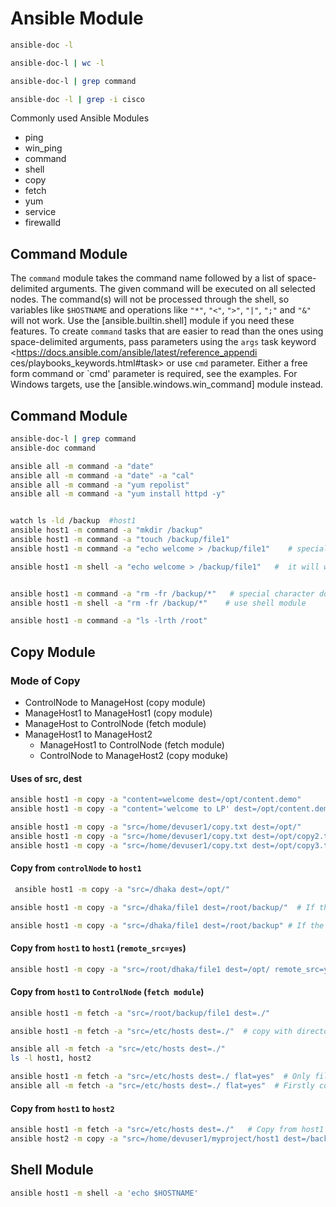# Ansible Module 

```bash
ansible-doc -l

ansible-doc-l | wc -l

ansible-doc-l | grep command

ansible-doc -l | grep -i cisco
```

Commonly used Ansible Modules 
- ping
- win_ping
- command
- shell
- copy
- fetch
- yum
- service
- firewalld


## Command Module 
The `command` module takes the command name followed by a list of space-delimited arguments. The given command will be executed on all selected nodes. The command(s) will not be processed through 
the shell, so variables like `$HOSTNAME` and operations like `"*"`, `"<"`, `">"`, `"|"`, `";"` and `"&"` will not work. Use the [ansible.builtin.shell] module if you need these features. To create `command` 
tasks that are easier to read than the ones using space-delimited arguments, pass parameters using the `args` task keyword <https://docs.ansible.com/ansible/latest/reference_appendi ces/playbooks_keywords.html#task> or use `cmd` parameter. 
Either a free form command or `cmd' parameter is required, see the examples. For Windows targets, use the [ansible.windows.win_command] module instead.

## Command Module 
 
```bash
ansible-doc-l | grep command
ansible-doc command

ansible all -m command -a "date"
ansible all -m command -a "date" -a "cal"
ansible all -m command -a "yum repolist"
ansible all -m command -a "yum install httpd -y"


watch ls -ld /backup  #host1
ansible host1 -m command -a "mkdir /backup"
ansible host1 -m command -a "touch /backup/file1"
ansible host1 -m command -a "echo welcome > /backup/file1"    # special character doesn't work

ansible host1 -m shell -a "echo welcome > /backup/file1"   #  it will work


ansible host1 -m command -a "rm -fr /backup/*"   # special character doesn't work
ansible host1 -m shell -a "rm -fr /backup/*"    # use shell module 

ansible host1 -m command -a "ls -lrth /root" 
```


##  Copy Module 

### Mode of Copy   
- ControlNode to ManageHost (copy module)
- ManageHost1 to ManageHost1  (copy module)    
- ManageHost to ControlNode (fetch module)
- ManageHost1 to ManageHost2
  - ManageHost1 to ControlNode (fetch module)
  - ControlNode to ManageHost2 (copy moduke)


#### Uses of src, dest

```bash
ansible host1 -m copy -a "content=welcome dest=/opt/content.demo"
ansible host1 -m copy -a "content='welcome to LP' dest=/opt/content.demo"

ansible host1 -m copy -a "src=/home/devuser1/copy.txt dest=/opt/"
ansible host1 -m copy -a "src=/home/devuser1/copy.txt dest=/opt/copy2.txt"
ansible host1 -m copy -a "src=/home/devuser1/copy.txt dest=/opt/copy3.txt owner=devops group=wheel mode=666"
```

#### Copy from `controlNode` to `host1`

```bash
 ansible host1 -m copy -a "src=/dhaka dest=/opt/"

ansible host1 -m copy -a "src=/dhaka/file1 dest=/root/backup/"  # If the backup directory does not exist, it will be created.

ansible host1 -m copy -a "src=/dhaka/file1 dest=/root/backup" # If the backup directory does not exist, file1 will be saved as a backup.
```

#### Copy from `host1` to `host1` (`remote_src=yes`)

```bash
ansible host1 -m copy -a "src=/root/dhaka/file1 dest=/opt/ remote_src=yes"
```

#### Copy from `host1` to `ControlNode` (`fetch module`)

```bash
ansible host1 -m fetch -a "src=/root/backup/file1 dest=./"

ansible host1 -m fetch -a "src=/etc/hosts dest=./"  # copy with directory structure

ansible all -m fetch -a "src=/etc/hosts dest=./"
ls -l host1, host2

ansible host1 -m fetch -a "src=/etc/hosts dest=./ flat=yes"  # Only file will be copy.
ansible all -m fetch -a "src=/etc/hosts dest=./ flat=yes"  # Firstly copy from host1, the overwrite by host2.
```

#### Copy from `host1` to `host2`

```bash
ansible host1 -m fetch -a "src=/etc/hosts dest=./"   # Copy from host1 to ControlNode
ansible host2 -m copy -a "src=/home/devuser1/myproject/host1 dest=/backup/"  # Copy from ControlNode to host2
``` 

## Shell Module

```bash
ansible host1 -m shell -a 'echo $HOSTNAME'
```
